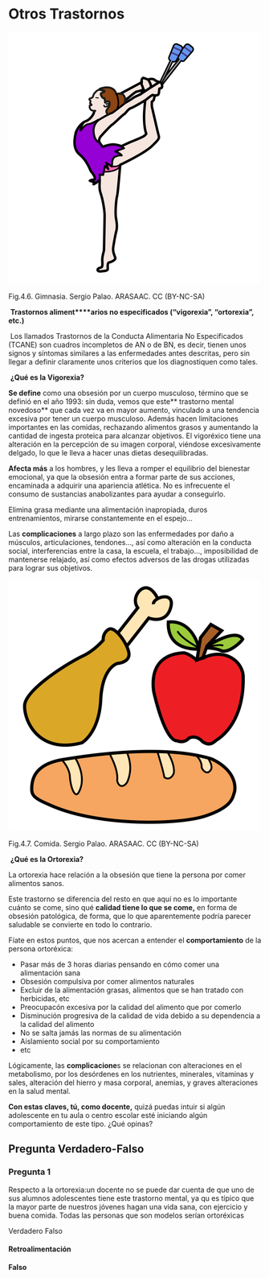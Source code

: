 # Otros Trastornos


![](img/M4_6.png)


Fig.4.6. Gimnasia. Sergio Palao. ARASAAC. CC (BY-NC-SA)

 **Trastornos aliment****arios no especificados (“vigorexia”, “ortorexia”, etc.)**

 Los llamados Trastornos de la Conducta Alimentaria No Especificados (TCANE) son cuadros incompletos de AN o de BN, es decir, tienen unos signos y síntomas similares a las enfermedades antes descritas, pero sin llegar a definir claramente unos criterios que los diagnostiquen como tales.

 **¿Qué es la Vigorexia?**

**Se define** como una obsesión por un cuerpo musculoso, término que se definió en el año 1993: sin duda, vemos que este** trastorno mental novedoso** que cada vez va en mayor aumento, vinculado a una tendencia excesiva por tener un cuerpo musculoso. Además hacen limitaciones importantes en las comidas, rechazando alimentos grasos y aumentando la cantidad de ingesta proteica para alcanzar objetivos. El vigoréxico tiene una alteración en la percepción de su imagen corporal, viéndose excesivamente delgado, lo que le lleva a hacer unas dietas desequilibradas.

**Afecta más** a los hombres, y les lleva a romper el equilibrio del bienestar emocional, ya que la obsesión entra a formar parte de sus acciones, encaminada a adquirir una apariencia atlética. No es infrecuente el consumo de sustancias anabolizantes para ayudar a conseguirlo.

Elimina grasa mediante una alimentación inapropiada, duros entrenamientos, mirarse constantemente en el espejo...

Las **complicaciones** a largo plazo son las enfermedades por daño a músculos, articulaciones, tendones..., así como alteración en la conducta social, interferencias entre la casa, la escuela, el trabajo..., imposibilidad de mantenerse relajado, así como efectos adversos de las drogas utilizadas para lograr sus objetivos.


![](img/M4_7.png)


Fig.4.7. Comida. Sergio Palao. ARASAAC. CC (BY-NC-SA)

 **¿Qué es la Ortorexia?**

La ortorexia hace relación a la obsesión que tiene la persona por comer alimentos sanos.

Este trastorno se diferencia del resto en que aquí no es lo importante cuánto se come, sino qué **calidad tiene lo que se come,** en forma de obsesión patológica, de forma, que lo que aparentemente podría parecer saludable se convierte en todo lo contrario.

Fíate en estos puntos, que nos acercan a entender el **comportamiento** de la persona ortoréxica:

*   Pasar más de 3 horas diarias pensando en cómo comer una alimentación sana
*   Obsesión compulsiva por comer alimentos naturales
*   Excluir de la alimentación grasas, alimentos que se han tratado con herbicidas, etc 
*   Preocupacón excesiva por la calidad del alimento que por comerlo
*   Disminución progresiva de la calidad de vida debido a su dependencia a la calidad del alimento
*   No se salta jamás las normas de su alimentación
*   Aislamiento social por su comportamiento
*   etc

Lógicamente, las **complicacione**s se relacionan con alteraciones en el metabolismo, por los desórdenes en los nutrientes, minerales, vitaminas y sales, alteración del hierro y masa corporal, anemias, y graves alteraciones en la salud mental.

**Con estas claves, tú, como docente,** quizá puedas intuir si algún adolescente en tu aula o centro escolar esté iniciando algún comportamiento de este tipo. ¿Qué opinas?

## Pregunta Verdadero-Falso

### Pregunta 1

Respecto a la ortorexia:un docente no se puede dar cuenta de que uno de sus alumnos adolescentes tiene este trastorno mental, ya qu es típico que la mayor parte de nuestros jóvenes hagan una vida sana, con ejercicio y buena comida. Todas las personas que son modelos serían ortoréxicas

 Verdadero  Falso

#### Retroalimentación

**Falso**

